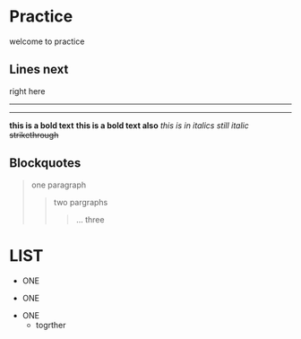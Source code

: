 # Practice
welcome to practice

## Lines next
right here 
***
***** 


**this is a bold text**
__this is a bold text also__
*this is in italics*
_still italic_
~~strikethrough~~

## Blockquotes

> one paragraph
> > two pargraphs
> > > ... three

# LIST
+ ONE
- ONE
* ONE
  * togrther
